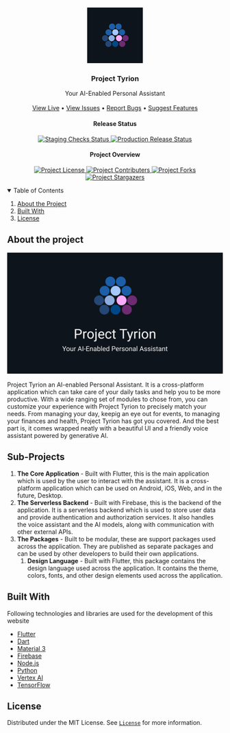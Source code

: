 <p align="center">
  <a href="https://github.com/rutajdash/project-tyrion">
    <img src="resources/repo/logo.png" alt="Project Tyrion Logo" width="130">
  </a>

  <h3 align="center">Project Tyrion</h3>

  <p align="center">
    Your AI-Enabled Personal Assistant
    <br />
    <br />
		<a href="https://tyrion.dashnet.in">View Live</a>
    •
    <a href="https://github.com/rutajdash/project-tyrion/issues">View Issues</a>
    •
    <a href="https://github.com/rutajdash/project-tyrion/issues/new?assignees=&labels=bug&template=bug_report.md&title=bug%3A+">Report Bugs</a>
    •
    <a href="https://github.com/rutajdash/project-tyrion/issues/new?assignees=&labels=enhancement&template=feature_request.md&title=feat%3A+">Suggest Features</a>
  </p>
</p>

<p align="center">
	<h4 align="center">Release Status</h4>

  <p align="center">
		<a href="https://github.com/rutajdash/project-tyrion/actions/workflows/staging.yml">
			<img src="https://github.com/rutajdash/project-tyrion/actions/workflows/staging.yml/badge.svg" alt="Staging Checks Status">
		</a>
		<a href="https://github.com/rutajdash/project-tyrion/actions/workflows/production.yml">
			<img src="https://github.com/rutajdash/project-tyrion/actions/workflows/production.yml/badge.svg" alt="Production Release Status">
		</a>
	</p>
</p>

<p align="center">
	<h4 align="center">Project Overview</h4>

  <p align="center">
			<a href="https://github.com/rutajdash/project-tyrion/blob/main/LICENSE">
    		<img src="https://img.shields.io/github/license/rutajdash/project-tyrion?style=plastic" alt="Project License">
    	</a>
			<a href="https://github.com/rutajdash/project-tyrion/graphs/contributors">
    		<img src="https://img.shields.io/github/contributors/rutajdash/project-tyrion?style=plastic" alt="Project Contributers">
    	</a>
			<a href="https://github.com/rutajdash/project-tyrion/network/members">
    		<img src="https://img.shields.io/github/forks/rutajdash/project-tyrion?style=plastic" alt="Project Forks">
    	</a>
			<a href="https://github.com/rutajdash/project-tyrion/stargazers">
    		<img src="https://img.shields.io/github/stars/rutajdash/project-tyrion?style=plastic" alt="Project Stargazers">
    	</a>
	</p>

</p>

<!-- TABLE OF CONTENTS -->
<details open="open">
  <summary>Table of Contents</summary>
  <ol>
    <li><a href="#about-the-project">About the Project</a></li>
    <li><a href="#built-with">Built With</a></li>
    <li><a href="#license">License</a></li>
  </ol>
</details>

## About the project

[![Project Tyrion][repo-cover]](https://tyrion.dashnet.in)

Project Tyrion an AI-enabled Personal Assistant. It is a cross-platform application which can take care of your daily tasks and help you to be more productive. With a wide ranging set of modules to chose from, you can customize your experience with Project Tyrion to precisely match your needs. From managing your day, keepig an eye out for events, to managing your finances and health, Project Tyrion has got you covered. And the best part is, it comes wrapped neatly with a beautiful UI and a friendly voice assistant powered by generative AI.

## Sub-Projects

1. **The Core Application** - Built with Flutter, this is the main application which is used by the user to interact with the assistant. It is a cross-platform application which can be used on Android, iOS, Web, and in the future, Desktop.
1. **The Serverless Backend** - Built with Firebase, this is the backend of the application. It is a serverless backend which is used to store user data and provide authentication and authorization services. It also handles the voice assistant and the AI models, along with communication with other external APIs.
1. **The Packages** - Built to be modular, these are support packages used across the application. They are published as separate packages and can be used by other developers to build their own applications.
   1. **Design Language** - Built with Flutter, this package contains the design language used across the application. It contains the theme, colors, fonts, and other design elements used across the application.

## Built With

Following technologies and libraries are used for the development of this website

- [Flutter](https://flutter.dev/)
- [Dart](https://dart.dev/)
- [Material 3](https://m3.material.io/)
- [Firebase](https://firebase.google.com/)
- [Node.js](https://nodejs.org/en/)
- [Python](https://www.python.org/)
- [Vertex AI](https://cloud.google.com/vertex-ai)
- [TensorFlow](https://www.tensorflow.org/)

## License

Distributed under the MIT License. See [`License`](license-url) for more information.

<!-- MARKDOWN LINKS & IMAGES -->
<!-- https://www.markdownguide.org/basic-syntax/#reference-style-links -->

[contributors-shield]: https://img.shields.io/github/contributors/rutajdash/project-tyrion?style=for-the-badge
[contributors-url]: https://github.com/rutajdash/project-tyrion/graphs/contributors
[forks-shield]: https://img.shields.io/github/forks/rutajdash/project-tyrion?style=for-the-badge
[forks-url]: https://github.com/rutajdash/project-tyrion/network/members
[stars-shield]: https://img.shields.io/github/stars/rutajdash/project-tyrion?style=for-the-badge
[stars-url]: https://github.com/rutajdash/project-tyrion/stargazers
[issues-shield]: https://img.shields.io/github/issues/rutajdash/project-tyrion?style=for-the-badge
[issues-url]: https://github.com/rutajdash/project-tyrion/issues
[license-shield]: https://img.shields.io/github/license/rutajdash/project-tyrion?style=for-the-badge
[license-url]: https://github.com/rutajdash/project-tyrion/blob/main/LICENSE
[repo-cover]: resources/repo/cover.png
[repo-logo]: resources/repo/logo.png
